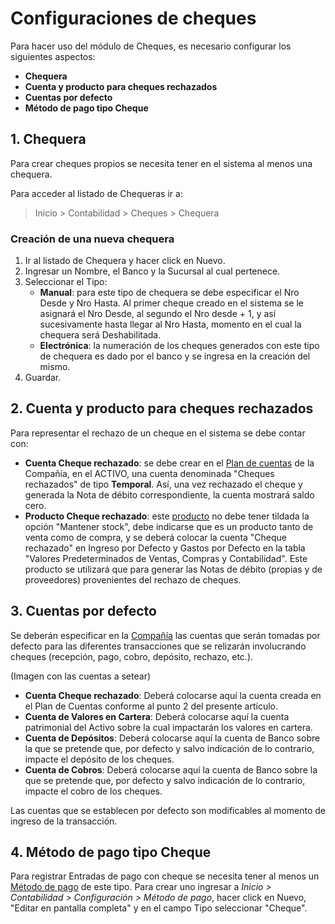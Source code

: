 # Configuraciones de cheques

Para hacer uso del módulo de Cheques, es necesario configurar los siguientes aspectos:

* **Chequera**
* **Cuenta y producto para cheques rechazados**
* **Cuentas por defecto**
* **Método de pago tipo Cheque**

## 1. Chequera

Para crear cheques propios se necesita tener en el sistema al menos una chequera.

Para acceder al listado de Chequeras ir a:
> Inicio > Contabilidad > Cheques > Chequera

### Creación de una nueva chequera
1. Ir al listado de Chequera y hacer click en Nuevo.
2. Ingresar un Nombre, el Banco y la Sucursal al cual pertenece.
3. Seleccionar el Tipo:
    * **Manual**: para este tipo de chequera se debe especificar el Nro Desde y Nro Hasta. Al primer cheque creado en el sistema se le asignará el Nro Desde, al segundo el Nro desde + 1, y así sucesivamente hasta llegar al Nro Hasta, momento en el cual la chequera será Deshabilitada.
    * **Electrónica**: la numeración de los cheques generados con este tipo de chequera es dado por el banco y se ingresa en la creación del mismo.
4. Guardar.

## 2. Cuenta y producto para cheques rechazados

Para representar el rechazo de un cheque en el sistema se debe contar con:

* **Cuenta Cheque rechazado**: se debe crear en el [Plan de cuentas](/docs/user/manual/es/accounts/chart-of-accounts) de la Compañía, en el ACTIVO, una cuenta denominada "Cheques rechazados" de tipo **Temporal**. Así, una vez rechazado el cheque y generada la Nota de débito correspondiente, la cuenta mostrará saldo cero. 
* **Producto Cheque rechazado**: este [producto](/docs/user/manual/es/stock/item) no debe tener tildada la opción "Mantener stock", debe indicarse que es un producto tanto de venta como de compra, y se deberá colocar la cuenta "Cheque rechazado" en Ingreso por Defecto y Gastos por Defecto en la tabla "Valores Predeterminados de Ventas, Compras y Contabilidad". Este producto se utilizará que para generar las Notas de débito (propias y de proveedores) provenientes del rechazo de cheques. 

## 3. Cuentas por defecto

Se deberán especificar en la [Compañía](docs/user/manual/es/setting-up/company-setup) las cuentas que serán tomadas por defecto para las diferentes transacciones que se relizarán involucrando cheques (recepción, pago, cobro, depósito, rechazo, etc.).

(Imagen con las cuentas a setear)

* **Cuenta Cheque rechazado**: Deberá colocarse aquí la cuenta creada en el Plan de Cuentas conforme al punto 2 del presente artículo. 
* **Cuenta de Valores en Cartera**: Deberá colocarse aquí la cuenta patrimonial del Activo sobre la cual impactarán los valores en cartera.
* **Cuenta de Depósitos**: Deberá colocarse aquí la cuenta de Banco sobre la que se pretende que, por defecto y salvo indicación de lo contrario, impacte el depósito de los cheques. 
* **Cuenta de Cobros**: Deberá colocarse aquí la cuenta de Banco sobre la que se pretende que, por defecto y salvo indicación de lo contrario, impacte el cobro de los cheques. 

Las cuentas que se establecen por defecto son modificables al momento de ingreso de la transacción. 

## 4. Método de pago tipo Cheque

Para registrar Entradas de pago con cheque se necesita tener al menos un [Método de pago](/docs/user/manual/es/accounts/mode-of-payment) de este tipo. Para crear uno ingresar a *Inicio > Contabilidad > Configuración > Método de pago*, hacer click en Nuevo, "Editar en pantalla completa" y en el campo Tipo seleccionar "Cheque".
